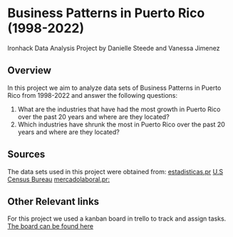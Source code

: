 # Business Patterns in Puerto Rico (1998-2022)
Ironhack Data Analysis Project by Danielle Steede and Vanessa Jimenez


## Overview
In this project we aim to analyze data sets of Business Patterns in Puerto Rico from 1998-2022 and answer the following questions:
1. What are the industries that have had the most growth in Puerto Rico over the past 20 years and where are they located? 
2. Which industries have shrunk the most in Puerto Rico over the past 20 years and where are they located?


## Sources
The data sets used in this project were obtained from:
[estadisticas.pr](https://datos.estadisticas.pr/dataset/county_business_patterns)
[U.S Census Bureau](https://www.census.gov/programs-surveys/cbp/data/datasets.2021.List_1222676053.html#list-tab-List_1222676053)
[mercadolaboral.pr:](https://www.mercadolaboral.pr.gov/Tablas_Estadisticas/Industrias/T_Composicion_Industrial.aspx)


## Other Relevant links
For this project we used a kanban board in trello to track and assign tasks. [The board can be found here](https://trello.com/b/1gjLthEa/ironhack-data-project)
